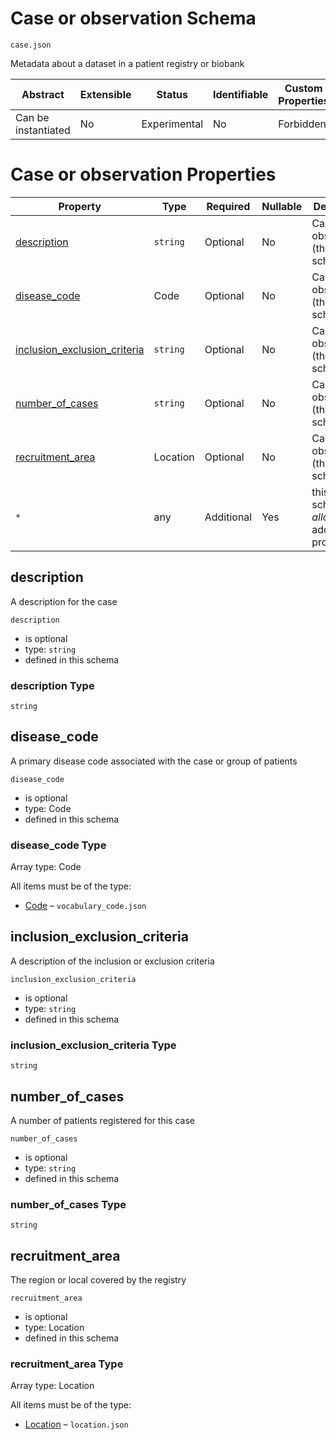 # Case or observation Schema

```
case.json
```

Metadata about a dataset in a patient registry or biobank

| Abstract            | Extensible | Status       | Identifiable | Custom Properties | Additional Properties | Defined In             |
| ------------------- | ---------- | ------------ | ------------ | ----------------- | --------------------- | ---------------------- |
| Can be instantiated | No         | Experimental | No           | Forbidden         | Permitted             | [case.json](case.json) |

# Case or observation Properties

| Property                                                      | Type     | Required   | Nullable | Defined by                                 |
| ------------------------------------------------------------- | -------- | ---------- | -------- | ------------------------------------------ |
| [description](#description)                                   | `string` | Optional   | No       | Case or observation (this schema)          |
| [disease_code](#disease_code)                                 | Code     | Optional   | No       | Case or observation (this schema)          |
| [inclusion_exclusion_criteria](#inclusion_exclusion_criteria) | `string` | Optional   | No       | Case or observation (this schema)          |
| [number_of_cases](#number_of_cases)                           | `string` | Optional   | No       | Case or observation (this schema)          |
| [recruitment_area](#recruitment_area)                         | Location | Optional   | No       | Case or observation (this schema)          |
| `*`                                                           | any      | Additional | Yes      | this schema _allows_ additional properties |

## description

A description for the case

`description`

- is optional
- type: `string`
- defined in this schema

### description Type

`string`

## disease_code

A primary disease code associated with the case or group of patients

`disease_code`

- is optional
- type: Code
- defined in this schema

### disease_code Type

Array type: Code

All items must be of the type:

- [Code](vocabulary_code.md) – `vocabulary_code.json`

## inclusion_exclusion_criteria

A description of the inclusion or exclusion criteria

`inclusion_exclusion_criteria`

- is optional
- type: `string`
- defined in this schema

### inclusion_exclusion_criteria Type

`string`

## number_of_cases

A number of patients registered for this case

`number_of_cases`

- is optional
- type: `string`
- defined in this schema

### number_of_cases Type

`string`

## recruitment_area

The region or local covered by the registry

`recruitment_area`

- is optional
- type: Location
- defined in this schema

### recruitment_area Type

Array type: Location

All items must be of the type:

- [Location](location.md) – `location.json`
